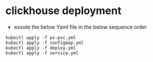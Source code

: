 # clickhouse deployment

* exxute the below Yaml file in the below sequence order

```
kubectl apply -f pv-pvc.yml
kubectl apply -f configmap.yml
kubectl apply -f deploy.yml
kubectl apply -f service.yml
```

